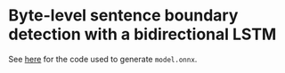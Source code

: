 # Byte-level sentence boundary detection with a bidirectional LSTM

See [here](https://app.wandb.ai/bminixhofer/nnsplit/runs/3ty2i90r/overview) for the code used to generate `model.onnx`.

